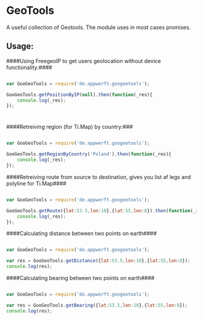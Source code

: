 GeoTools
========

A useful collection of Geotools. The module uses in most cases promises.

Usage:
-----
####Using FreegeoIP to get users geolocation without device functionality:####

```javascript

var GooGeoTools = require('de.appwerft.googeotools');

GooGeoTools.getPositionByIP(null).then(function(_res){
    console.log(_res);
});

```
#
####Retreiving region (for Ti.Map) by country:###

```javascript

var GooGeoTools = require('de.appwerft.googeotools');

GooGeoTools.getRegionByCountry('Poland').then(function(_res){
    console.log(_res);
});
```

####Retreiving route from source to destination, gives you list af legs and polyline for Ti.Map####

```javascript

var GooGeoTools = require('de.appwerft.googeotools');

GooGeoTools.getRoute({lat:53.5,lon:10},{lat:55,lon:8}).then(function(_res){
    console.log(_res);
});
```

####Calculating distance between two points on earth####

```javascript

var GooGeoTools = require('de.appwerft.googeotools');

var res = GooGeoTools.getDistance({lat:53.5,lon:10},{lat:55,lon:8});
console.log(res);

```

####Calculating bearing between two points on earth####

```javascript

var GooGeoTools = require('de.appwerft.googeotools');

var res = GooGeoTools.getBearing({lat:53.5,lon:10},{lat:55,lon:8});
console.log(res);

```


